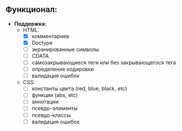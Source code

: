 ## Функционал:

- **Поддержка:**
  - HTML:
    - [x] комментариев
    - [x] Doctype
    - [ ] экранированные символы
    - [ ] CDATA 
    - [ ] самозакрывающиеся теги или без закрывающегося тега
    - [ ] определение кодировки
    - [ ] валидация ошибок
  - CSS:
    - [ ] константы цвета (red, blue, black, etc)
    - [ ] функции (abs, etc)
    - [ ] аннотации
    - [ ] псевдо-элементы
    - [ ] псевдо-классы
    - [ ] валидация ошибок
